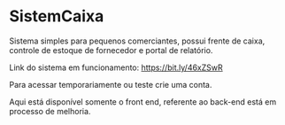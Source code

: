 # SistemCaixa
Sistema simples para pequenos comerciantes, possui frente de caixa, controle de estoque de fornecedor e portal de relatório. 

Link do sistema em funcionamento:
https://bit.ly/46xZSwR

Para acessar temporariamente ou teste crie uma conta.


Aqui está disponível somente o front end, referente ao back-end está em processo de melhoria.
